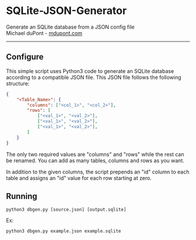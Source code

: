 # SQLite-JSON-Generator
Generate an SQLite database from a JSON config file  
Michael duPont - [mdupont.com](https://mdupont.com)

---

## Configure

This simple script uses Python3 code to generate an SQLite database according to a compatible JSON file. This JSON file follows the following structure:

```json
{
    "<Table_Name>": {
        "columns": ["<col_1>", "<col_2>"],
        "rows": [
            ["<val_1>", "<val_2>"],
            ["<val_1>", "<val_2>"],
            ["<val_1>", "<val_2>"],
        ]
    }
}
```

The only two required values are "columns" and "rows" while the rest can be renamed. You can add as many tables, columns and rows as you want.

In addition to the given columns, the script prepends an "id" column to each table and assigns an "id" value for each row starting at zero.

## Running

```python3 dbgen.py [source.json] [output.sqlite]```

Ex:

```python3 dbgen.py example.json example.sqlite```